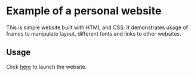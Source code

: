 # Example of a personal website

This is simple website built with HTML and CSS. It demonstrates usage of frames to manipulate layout, different fonts and links to other websites. 

## Usage

Click [here](https://nenalukic.github.io/my-funky-website/)  to launch the website.

